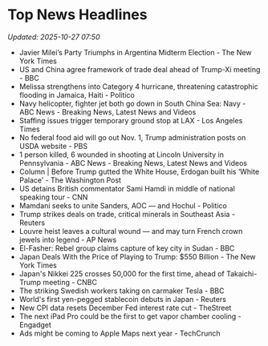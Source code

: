 # Top News Headlines

_Updated: 2025-10-27 07:50_

- Javier Milei’s Party Triumphs in Argentina Midterm Election - The New York Times
- US and China agree framework of trade deal ahead of Trump-Xi meeting - BBC
- Melissa strengthens into Category 4 hurricane, threatening catastrophic flooding in Jamaica, Haiti - Politico
- Navy helicopter, fighter jet both go down in South China Sea: Navy - ABC News - Breaking News, Latest News and Videos
- Staffing issues trigger temporary ground stop at LAX - Los Angeles Times
- No federal food aid will go out Nov. 1, Trump administration posts on USDA website - PBS
- 1 person killed, 6 wounded in shooting at Lincoln University in Pennsylvania - ABC News - Breaking News, Latest News and Videos
- Column | Before Trump gutted the White House, Erdogan built his ‘White Palace’ - The Washington Post
- US detains British commentator Sami Hamdi in middle of national speaking tour - CNN
- Mamdani seeks to unite Sanders, AOC — and Hochul - Politico
- Trump strikes deals on trade, critical minerals in Southeast Asia - Reuters
- Louvre heist leaves a cultural wound — and may turn French crown jewels into legend - AP News
- El-Fasher: Rebel group claims capture of key city in Sudan - BBC
- Japan Deals With the Price of Playing to Trump: $550 Billion - The New York Times
- Japan's Nikkei 225 crosses 50,000 for the first time, ahead of Takaichi-Trump meeting - CNBC
- The striking Swedish workers taking on carmaker Tesla - BBC
- World's first yen-pegged stablecoin debuts in Japan - Reuters
- New CPI data resets December Fed interest rate cut - TheStreet
- The next iPad Pro could be the first to get vapor chamber cooling - Engadget
- Ads might be coming to Apple Maps next year - TechCrunch